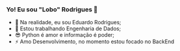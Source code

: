  ### Yo! Eu sou "Lobo" Rodrigues 🐺

- 🐺 Na realidade, eu sou Eduardo Rodrigues;
- 🔭 Estou trabalhando Engenharia de Dados;
- 😎 Python é amor e informação é poder;
- ⚡ Amo Desenvolvimento, no momento estou focado no BackEnd
